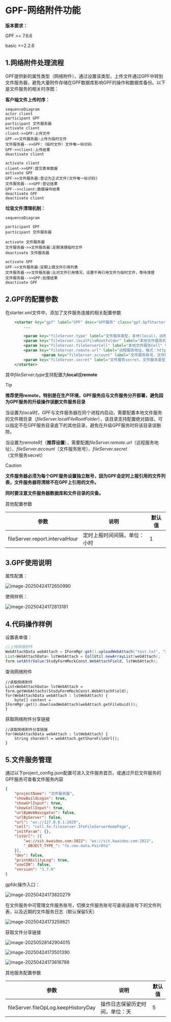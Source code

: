 # GPF-网络附件功能

**版本要求：**

GPF >= 7.6.6

basic >=2.2.6

## 1.网络附件处理流程

GPF提供新的属性类型（网络附件），通过设置该类型，上传文件通过GPF中转到文件服务器，避免大量附件存储在GPF数据库影响GPF的操作和数据库备份。以下是文件服务的相关时序图：

**客户端文件上传时序：**



```mermaid
sequenceDiagram
actor client
participant GPF
participant 文件服务器
activate client
client->>GPF:上传文件
GPF->>文件服务器:上传为临时文件
文件服务器-->>GPF:（临时文件）文件唯一标识码
GPF->>client:上传结果
deactivate client

activate client
client->>GPF:提交表单数据
activate GPF
GPF->>文件服务器:登记为正式文件(文件唯一标识码)
文件服务器-->>GPF:登记结果
GPF-->>client:数据操作结果
deactivate GPF
deactivate client

```

**垃圾文件清理机制：**

```mermaid
sequenceDiagram

participant GPF
participant 文件服务器

activate 文件服务器
文件服务器->>文件服务器:定期清理临时文件
deactivate 文件服务器

activate GPF
GPF->>文件服务器:定期上报文件引用列表
文件服务器->>文件服务器:比对文件引用情况，设置不再引用文件为临时文件，等待清理
文件服务器-->>GPF:处理结果
deactivate GPF
```



## 2.GPF的配置参数

在starter.xml文件中，添加了文件服务连接的相关配置参数

```xml
	<starter key="gpf" label="GPF" desc="GPF服务" class="gpf.GpfStarter" optional="false" enable="true">
		...

		<param key="fileServer.type" label="文件服务类型，本地(local)、远程(remote)" type="string" value="remote"/>
		<param key="fileServer.localFileRootFolder" label="本地文件服务的文件根目录，文件服务类型时(local)时配置，可以是绝对路径，注意不要误删文件目录" type="string" value="../LocalFileServer"/>
		<param key="fileServer.fileServerCell" label="本地文件服务Cell" type="string" value="cell.fileserver.ILocalFileServer"/>
		<param key="fileServer.remote.url" label="远程服务地址，格式：http://192.168.1.1:8090，文件服务类型为remote时配置" type="string" value="http://127.0.0.1:8090"/>
				<param key="fileServer.account" label="文件服务账号，文件服务类型为remote时配置" type="string" value = "admin"/>
		<param key="fileServer.secret" label="文件服务secret，文件服务类型为remote时配置" type="string" value = "c5f54f0f_8201_468b_baae_f8cfddcf323a"/> 
	</starter>
```

其中*fileServer.type*支持配置为**local**或**remote**

> [!TIP]
>
> **推荐使用remote，特别是在生产环境，GPF服务应与文件服务分开部署，避免因为GPF服务的升级操作误删文件服务目录**

当设置为local时，GPF与文件服务器在同个进程内启动，需要配置本地文件服务的文件根目录（*fileServer.localFileRootFolder*），该目录支持配置绝对路径，可以指定不在GPF服务目录底下的其他目录，避免在升级GPF服务时将该目录误删除。

当设置为remote时（**推荐设置**），需要配置*fileServer.remote.url*（远程服务地址）、*fileServer.account*（文件服务账号）、*fileServer.secret*（文件服务secret）

> [!CAUTION]
>
> **文件服务器必须为每个GPF服务设置独立账号，因为GPF会定时上报引用的文件列表，文件服务器将清除不在GPF上引用的文件。**
>
> **同时要注意文件服务器数据库和文件目录的灾备。**
>
> 

其他配置参数

| 参数                           | 说明                         | 默认值 |
| ------------------------------ | ---------------------------- | ------ |
| fileServer.report.intervalHour | 定时上报时间间隔，单位：小时 | 1      |

## 3.GPF使用说明

属性配置：

![image-20250424172650990](D:\Core\GPFBuild\ReleaseBuild\ReleaseLog\网络附件\images\image-20250424172650990.png)

使用样例：

![image-20250424172813181](D:\Core\GPFBuild\ReleaseBuild\ReleaseLog\网络附件\images\image-20250424172813181.png)

## 4.代码操作样例

设置表单值：

```java
//上传网络附件
WebAttachData webAttach = IFormMgr.get().uploadWebAttach("test.txt", "测试上传附件".getBytes());
List<WebAttachData> lstWebAttach = CollUtil.newArrayList(webAttach);
form.setAttrValue(StudyFormMockConst.WebAttachField, lstWebAttach);
```

查询网络附件

```
//读取网络附件
List<WebAttachData> lstWebAttach = form.getWebAttachs(StudyFormMockConst.WebAttachField);
for(WebAttachData webAttach : lstWebAttach) {
	byte[] content = IFormMgr.get().downloadWebAttach(webAttach.getFileUuid());
}
```

获取网络附件分享链接

```
//读取网络附件分享链接
for(WebAttachData webAttach : lstWebAttach) {
	String shareUrl = webAttach.getShareFileUrl();
}
```



## 5.文件服务管理

通过以下project_config.json配置可进入文件服务首页，或通过开启文件服务的GPF服务可查看文件服务内容

```json
{
    "projectName": "文件服务器",
    "showBuildLogin": true,
    "showUrlInput": true,
    "showCellInput": true,
    "urlByWebNavigator": false,
    "urlByServer": false,
    "url": "ws://127.0.0.1:2020",
    "cell": "cell.fe.fileserver.IFeFileServerHomePage",
    "initParam": {},
    "lstUrl": [{
        "ws://sit.kwaidoo.com:2022": "ws://sit.kwaidoo.com:2022",
        "_OBJECT_TYPE_": "fe.cmn.data.PairDto"
    }],
    "dev": false,
    "printAbilityLog": true,
    "useCDN": false,
    "version": "3.7.0"
}
```

gpfdc操作入口：

![image-20250424173820279](D:\Core\GPFBuild\ReleaseBuild\ReleaseLog\网络附件\images\image-20250424173820279.png)





在文件服务中可管理文件服务账号，切换文件服务账号可查询该账号下的文件列表，以及近期的文件服务日志（默认保留5天）

![image-20250424173259821](D:\Core\GPFBuild\ReleaseBuild\ReleaseLog\网络附件\images\image-20250424173259821.png)

获取文件分享链接

![image-20250528142904015](D:\Core\GPFBuild\ReleaseBuild\ReleaseLog\网络附件\images\image-20250528142904015.png)

![image-20250424173501390](D:\Core\GPFBuild\ReleaseBuild\ReleaseLog\网络附件\images\image-20250424173501390.png)

![image-20250424173616788](D:\Core\GPFBuild\ReleaseBuild\ReleaseLog\网络附件\images\image-20250424173616788.png)

其他服务配置参数

| 参数                                | 说明                           | 默认值 |
| ----------------------------------- | ------------------------------ | ------ |
| fileServer.fileOpLog.keepHistoryDay | 操作日志保留历史时间，单位：天 | 5      |

